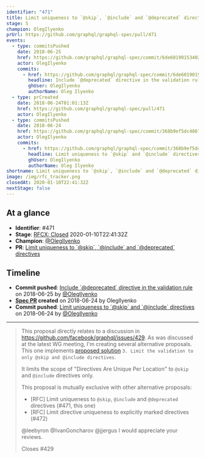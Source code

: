 ```yaml
---
identifier: "471"
title: Limit uniqueness to `@skip`, `@include` and `@deprecated` directives
stage: S
champion: OlegIlyenko
prUrl: https://github.com/graphql/graphql-spec/pull/471
events:
  - type: commitsPushed
    date: 2018-06-25
    href: https://github.com/graphql/graphql-spec/commit/6de60190153402f49ec5fce92a6d6f19ce52a4b8
    actor: OlegIlyenko
    commits:
      - href: https://github.com/graphql/graphql-spec/commit/6de60190153402f49ec5fce92a6d6f19ce52a4b8
        headline: Include `@deprecated` directive in the validation rule
        ghUser: OlegIlyenko
        authorName: Oleg Ilyenko
  - type: prCreated
    date: 2018-06-24T01:01:13Z
    href: https://github.com/graphql/graphql-spec/pull/471
    actor: OlegIlyenko
  - type: commitsPushed
    date: 2018-06-24
    href: https://github.com/graphql/graphql-spec/commit/368b9ef5dc486762e044d521ef9fc355ad143543
    actor: OlegIlyenko
    commits:
      - href: https://github.com/graphql/graphql-spec/commit/368b9ef5dc486762e044d521ef9fc355ad143543
        headline: Limit uniqueness to `@skip` and `@include` directives
        ghUser: OlegIlyenko
        authorName: Oleg Ilyenko
shortname: Limit uniqueness to `@skip`, `@include` and `@deprecated` directives
image: /img/rfc_tracker.png
closedAt: 2020-01-10T22:41:32Z
nextStage: false
---
```


## At a glance

- **Identifier**: #471
- **Stage**: [RFCX: Closed](https://github.com/graphql/graphql-spec/blob/main/CONTRIBUTING.md#stage-x-rejected) 2020-01-10T22:41:32Z
- **Champion**: [@OlegIlyenko](https://github.com/OlegIlyenko)
- **PR**: [Limit uniqueness to &#x60;@skip&#x60;, &#x60;@include&#x60; and &#x60;@deprecated&#x60; directives](https://github.com/graphql/graphql-spec/pull/471)

<!-- BEGIN_CUSTOM_TEXT -->



<!-- END_CUSTOM_TEXT -->

## Timeline

- **Commit pushed**: [Include &#x60;@deprecated&#x60; directive in the validation rule](https://github.com/graphql/graphql-spec/commit/6de60190153402f49ec5fce92a6d6f19ce52a4b8) on 2018-06-25 by [@OlegIlyenko](https://github.com/OlegIlyenko)
- **[Spec PR](https://github.com/graphql/graphql-spec/pull/471) created** on 2018-06-24 by OlegIlyenko
- **Commit pushed**: [Limit uniqueness to &#x60;@skip&#x60; and &#x60;@include&#x60; directives](https://github.com/graphql/graphql-spec/commit/368b9ef5dc486762e044d521ef9fc355ad143543) on 2018-06-24 by [@OlegIlyenko](https://github.com/OlegIlyenko)

<!-- VERBATIM -->

---

> This proposal directly relates to a discussion in https://github.com/facebook/graphql/issues/429. As was discussed at the latest WG meeting, I'm creating several alternative proposals. This one implements [proposed solution](https://github.com/facebook/graphql/issues/429#issuecomment-392946579) `3. Limit the validation to only @skip and @include directives`.
> 
> It limits the scope of "Directives Are Unique Per Location" to `@skip` and `@include` directives only.
> 
> This proposal is mutually exclusive with other alternative proposals:
> 
> * [RFC] Limit uniqueness to `@skip`, `@include` and `@deprecated` directives (#471, this one)
> * [RFC] Limit directive uniqueness to explicitly marked directives (#472)
> 
> @leebyron @IvanGoncharov @jjergus I would appreciate your reviews.
> 
> Closes #429
